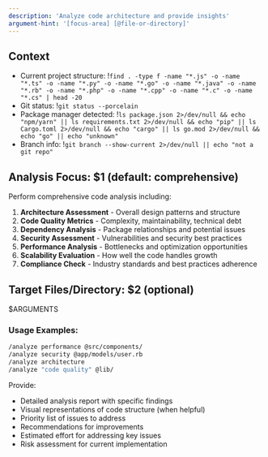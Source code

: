 ```yaml
---
description: 'Analyze code architecture and provide insights'
argument-hint: '[focus-area] [@file-or-directory]'
---
```


## Context

- Current project structure: !`find . -type f -name "*.js" -o -name "*.ts" -o -name "*.py" -o -name "*.go" -o -name "*.java" -o -name "*.rb" -o -name "*.php" -o -name "*.cpp" -o -name "*.c" -o -name "*.cs" | head -20`
- Git status: !`git status --porcelain`
- Package manager detected: !`ls package.json 2>/dev/null && echo "npm/yarn" || ls requirements.txt 2>/dev/null && echo "pip" || ls Cargo.toml 2>/dev/null && echo "cargo" || ls go.mod 2>/dev/null && echo "go" || echo "unknown"`
- Branch info: !`git branch --show-current 2>/dev/null || echo "not a git repo"`

## Analysis Focus: $1 (default: comprehensive)

Perform comprehensive code analysis including:

1. **Architecture Assessment** - Overall design patterns and structure
2. **Code Quality Metrics** - Complexity, maintainability, technical debt
3. **Dependency Analysis** - Package relationships and potential issues
4. **Security Assessment** - Vulnerabilities and security best practices
5. **Performance Analysis** - Bottlenecks and optimization opportunities
6. **Scalability Evaluation** - How well the code handles growth
7. **Compliance Check** - Industry standards and best practices adherence

## Target Files/Directory: $2 (optional)

$ARGUMENTS

### Usage Examples:

```bash
/analyze performance @src/components/
/analyze security @app/models/user.rb
/analyze architecture
/analyze "code quality" @lib/
```

Provide:

- Detailed analysis report with specific findings
- Visual representations of code structure (when helpful)
- Priority list of issues to address
- Recommendations for improvements
- Estimated effort for addressing key issues
- Risk assessment for current implementation
